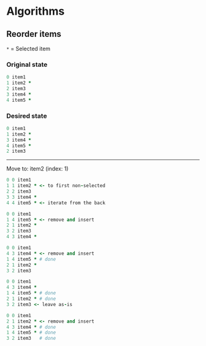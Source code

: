 # Algorithms

## Reorder items

`*` = Selected item

### Original state

```rb
0 item1
1 item2 *
2 item3
3 item4 *
4 item5 *
```
### Desired state

```rb
0 item1
1 item2 *
3 item4 *
4 item5 *
2 item3
```
---------

Move to: item2 (index: 1)

```rb
0 0 item1
1 1 item2 * <- to first non-selected
2 2 item3
3 3 item4 *
4 4 item5 * <- iterate from the back
```
```rb
0 0 item1
1 4 item5 * <- remove and insert
2 1 item2 *
3 2 item3
4 3 item4 *
```
```rb
0 0 item1
4 3 item4 * <- remove and insert
1 4 item5 * # done
2 1 item2 *
3 2 item3
```
```rb
0 0 item1
4 3 item4 *
1 4 item5 * # done
2 1 item2 * # done
3 2 item3 <- leave as-is
```
```rb
0 0 item1
2 1 item2 * <- remove and insert
4 3 item4 * # done
1 4 item5 * # done
3 2 item3   # done
```
